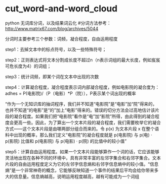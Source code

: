 # cut_word-and-word_cloud
python 无词库分词，以及结果词云化
#分词方法参考：http://www.matrix67.com/blog/archives/5044

分词时主要参考三个参数：词频，凝合程度，自由运用程度

step1：去掉文本中的标点符号，以及一些特殊符号；

step2：正则表达式将文本分割成长度不超过n（n表示词组的最大长度，例如岌岌可危长度为4）的词组；

step3：统计词频，即某个词在文本中出现的次数

step4：计算凝合程度，凝合程度表示词内部凝合程度，例如电影院的凝合度为：
adhes = P(电影院)/（P（电影）*P（院）），P表示某个词出现的概率

“作为一个无知识库的抽词程序，我们并不知道“电影院”是“电影”加“院”得来的，也并不知道“的电影”是“的”加上“电影”得来的。错误的切分方法会过高地估计该片段的凝合程度。如果我们把“电影院”看作是“电”加“影院”所得，由此得到的凝合程度会更高一些。因此，为了算出一个文本片段的凝合程度，我们需要枚举它的凝合方式——这个文本片段是由哪两部分组合而来的。令 p(x) 为文本片段 x 在整个语料中出现的概率，那么我们定义“电影院”的凝合程度就是 p(电影院) 与 p(电) · p(影院) 比值和 p(电影院) 与 p(电影) · p(院) 的比值中的较小值”

step5：计算自由运用程度。如果一个文本片段能够算作一个词的话，它应该能够灵活地出现在各种不同的环境中，具有非常丰富的左邻字集合和右邻字集合。文本片段的自由运用程度定义为它的左邻字信息熵和右邻字信息熵中的较小值。“信息熵”是一个非常神奇的概念，它能够反映知道一个事件的结果后平均会给你带来多大的信息量。信息熵越高，说明运用程度越高，越有可能成为一个词组

